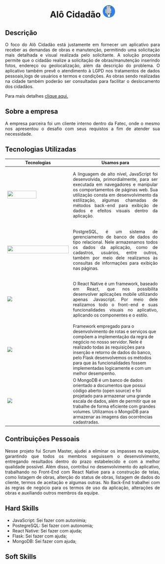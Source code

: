 <h1 align="center"> Alô Cidadão <img src="https://github.com/ThomasPalma1/FatecAPI-05/blob/main/src/client/AloCidadao/src/assets/images/icon.png" width="40"></h1>



<h2>Descrição</h2>
<p align = "justify">
O foco do Alô Cidadão está justamente em fornecer um aplicativo para receber as demandas de obras e manutenção, permitindo uma solicitação mais detalhada e visual realizada pelo solicitante. A solução proposta permite que o cidadão realize a solicitação de obras/manutenção inserindo fotos, endereço ou geolocalização, além da descrição do problema. O aplicativo também prevê o atendimento à LGPD nos tratamentos de dados pessoais,logs de usuários e termos e condições. As obras sendo realizadas na cidade também poderão ser consultadas para facilitar o deslocamento dos cidadãos.

Para mais detalhes <a href="https://github.com/ThomasPalma1/FatecAPI-05">clique aqui.</a>
</p>

## **Sobre a empresa**
<p align="justify">
A empresa parceira foi um cliente interno dentro da Fatec, onde o mesmo nos apresentou o desafio com seus requistos a fim de atender sua necessidade.
</p>

## **Tecnologias Utilizadas**

Tecnologias | Usamos para
----------|---------
<img src="https://img.shields.io/badge/JavaScript-F7DF1E?style=for-the-badge&logo=javascript&logoColor=black" width = "95px" height="25px"> | <p align = "justify">A linguagem de alto nível, JavaScript foi desenvolvida, primordialmente, para ser executada em navegadores e manipular os comportamentos de páginas web. Sua utilização consta em desenvolvimento da estilização, algumas chamadas de métodos back-end para exibição de dados e efeitos visuais dentro da aplicação.</p>
<img src="https://img.shields.io/badge/PostgreSQL-316192?style=for-the-badge&logo=postgresql&logoColor=white" width = "200px" height="25px"> | <p align = "justify">PostgreSQL, é um sistema de gerenciamento de banco de dados do tipo relacional. Nele armazenamos todos os dados da aplicação, como de cadastros, usuários, entre outros, também por meio dele realizamos às consultas de informações para exibição nas páginas.</p>
<img src="https://img.shields.io/badge/React_Native-20232A?style=for-the-badge&logo=react&logoColor=61DAFB"> | <p align = "justify"> O React Native é um framework, baseado em React, que nos possibilita desenvolver aplicações mobile utilizando apenas Javascript. Por meio dele realizamos todo o front-end e suas funcionalidades visuais no aplicativo, aplicando os componentes e o estilo.</p>
<img src="https://img.shields.io/badge/flask-%23000.svg?style=for-the-badge&logo=flask&logoColor=white"> |Framework empregado para o desenvolvimento de rotas e serviços que compõem a implementação da regra de negócio no nosso servidor. Nele é realizado todas às requisições para inserção e retorno de dados do banco, pelo Flask desenvolvemos os métodos para que às funcionalidades fossem implementadas logicamente e com um melhor desempenho.|</p>
<img src="https://img.shields.io/badge/MongoDB-%234ea94b.svg?style=for-the-badge&logo=mongodb&logoColor=white"> | O MongoDB é um banco de dados orientado a documentos que possui código aberto (open source) e foi projetado para armazenar uma grande escala de dados, além de permitir que se trabalhe de forma eficiente com grandes volumes. Utilizamos o MongoDB para armazenar as imagens das ocorrências cadastradas.

## **Contribuições Pessoais**
<p align="justify">
Nesse projeto fui Scrum Master, ajudei a eliminar os impasses na equipe, garantindo que todos os membros seguissem o desenvolvimento, entregando resultados dentro do prazo estabelecido e com a melhor qualidade possível. Além disso, contribui no desenvolvimento do aplicativo, trabalhando no Front-End com React Native para a construção de telas, como listagem de obras, alterção do status de obras, listagem de dados do cliente, termos de aceitação e algumas outras. No Back-End trabalhei com às regras de negócio para os termos de uso da aplicação, alterações de obras e auxiliando outros membros da equipe.
</p>

## **Hard Skills**
* JavaScript: Sei fazer com autonimia;
* PostegreSQL: Sei fazer com autonomia;
* React Native: Sei fazer com ajuda;
* Flask: Sei fazer com ajuda;
* MongoDB: Sei fazer com ajuda;

## **Soft Skills**
